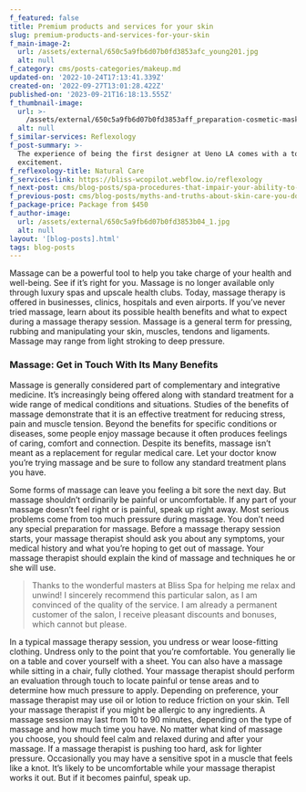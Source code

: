 ```yaml
---
f_featured: false
title: Premium products and services for your skin
slug: premium-products-and-services-for-your-skin
f_main-image-2:
  url: /assets/external/650c5a9fb6d07b0fd3853afc_young201.jpg
  alt: null
f_category: cms/posts-categories/makeup.md
updated-on: '2022-10-24T17:13:41.339Z'
created-on: '2022-09-27T13:01:28.422Z'
published-on: '2023-09-21T16:18:13.555Z'
f_thumbnail-image:
  url: >-
    /assets/external/650c5a9fb6d07b0fd3853aff_preparation-cosmetic-mask-from-natural-ingredients-facial-skin-care-home204.jpg
  alt: null
f_similar-services: Reflexology
f_post-summary: >-
  The experience of being the first designer at Ueno LA comes with a ton of
  excitement.
f_reflexology-title: Natural Care
f_services-link: https://bliss-wcopilot.webflow.io/reflexology
f_next-post: cms/blog-posts/spa-procedures-that-impair-your-ability-to-work.md
f_previous-post: cms/blog-posts/myths-and-truths-about-skin-care-you-dont-know.md
f_package-price: Package from $450
f_author-image:
  url: /assets/external/650c5a9fb6d07b0fd3853b04_1.jpg
  alt: null
layout: '[blog-posts].html'
tags: blog-posts
---
```


Massage can be a powerful tool to help you take charge of your health and well-being. See if it’s right for you. Massage is no longer available only through luxury spas and upscale health clubs. Today, massage therapy is offered in businesses, clinics, hospitals and even airports. If you’ve never tried massage, learn about its possible health benefits and what to expect during a massage therapy session. Massage is a general term for pressing, rubbing and manipulating your skin, muscles, tendons and ligaments. Massage may range from light stroking to deep pressure.

### Massage: Get in Touch With Its Many Benefits

Massage is generally considered part of complementary and integrative medicine. It’s increasingly being offered along with standard treatment for a wide range of medical conditions and situations. Studies of the benefits of massage demonstrate that it is an effective treatment for reducing stress, pain and muscle tension. Beyond the benefits for specific conditions or diseases, some people enjoy massage because it often produces feelings of caring, comfort and connection. Despite its benefits, massage isn’t meant as a replacement for regular medical care. Let your doctor know you’re trying massage and be sure to follow any standard treatment plans you have.

Some forms of massage can leave you feeling a bit sore the next day. But massage shouldn’t ordinarily be painful or uncomfortable. If any part of your massage doesn’t feel right or is painful, speak up right away. Most serious problems come from too much pressure during massage. You don’t need any special preparation for massage. Before a massage therapy session starts, your massage therapist should ask you about any symptoms, your medical history and what you’re hoping to get out of massage. Your massage therapist should explain the kind of massage and techniques he or she will use.

> Thanks to the wonderful masters at Bliss Spa for helping me relax and unwind! I sincerely recommend this particular salon, as I am convinced of the quality of the service. I am already a permanent customer of the salon, I receive pleasant discounts and bonuses, which cannot but please.

In a typical massage therapy session, you undress or wear loose-fitting clothing. Undress only to the point that you’re comfortable. You generally lie on a table and cover yourself with a sheet. You can also have a massage while sitting in a chair, fully clothed. Your massage therapist should perform an evaluation through touch to locate painful or tense areas and to determine how much pressure to apply. Depending on preference, your massage therapist may use oil or lotion to reduce friction on your skin. Tell your massage therapist if you might be allergic to any ingredients. A massage session may last from 10 to 90 minutes, depending on the type of massage and how much time you have. No matter what kind of massage you choose, you should feel calm and relaxed during and after your massage. If a massage therapist is pushing too hard, ask for lighter pressure. Occasionally you may have a sensitive spot in a muscle that feels like a knot. It’s likely to be uncomfortable while your massage therapist works it out. But if it becomes painful, speak up.
